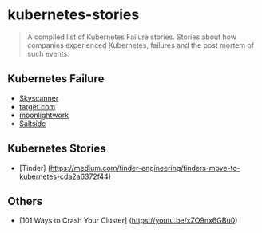 # kubernetes-stories
> A compiled list of Kubernetes Failure stories. Stories about how companies experienced Kubernetes, failures and the post mortem of such events.

## Kubernetes Failure

- [Skyscanner](https://medium.com/@SkyscannerEng/misunderstanding-the-behaviour-of-one-templating-line-and-the-pain-it-caused-our-k8s-clusters-a420f30a99f1)
- [target.com](https://medium.com/@daniel.p.woods/on-infrastructure-at-scale-a-cascading-failure-of-distributed-systems-7cff2a3cd2df)
- [moonlightwork](https://updates.moonlightwork.com/outage-post-mortem-87370) 
- [Saltside](https://engineering.saltside.se/our-failure-migrating-to-kubernetes-25c28e6dd604)

## Kubernetes Stories
- [Tinder] (https://medium.com/tinder-engineering/tinders-move-to-kubernetes-cda2a6372f44)

## Others
- [101 Ways to Crash Your Cluster] (https://youtu.be/xZO9nx6GBu0)
